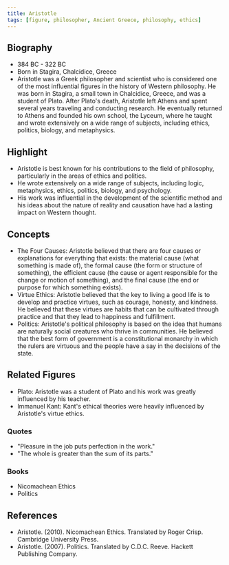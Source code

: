 ```yaml
---
title: Aristotle 
tags: [figure, philosopher, Ancient Greece, philosophy, ethics]
---
```


## Biography

-   384 BC - 322 BC
-   Born in Stagira, Chalcidice, Greece
-   Aristotle was a Greek philosopher and scientist who is considered one of the most influential figures in the history of Western philosophy. He was born in Stagira, a small town in Chalcidice, Greece, and was a student of Plato. After Plato's death, Aristotle left Athens and spent several years traveling and conducting research. He eventually returned to Athens and founded his own school, the Lyceum, where he taught and wrote extensively on a wide range of subjects, including ethics, politics, biology, and metaphysics.

## Highlight

-   Aristotle is best known for his contributions to the field of philosophy, particularly in the areas of ethics and politics.
-   He wrote extensively on a wide range of subjects, including logic, metaphysics, ethics, politics, biology, and psychology.
-   His work was influential in the development of the scientific method and his ideas about the nature of reality and causation have had a lasting impact on Western thought.

## Concepts

-   The Four Causes: Aristotle believed that there are four causes or explanations for everything that exists: the material cause (what something is made of), the formal cause (the form or structure of something), the efficient cause (the cause or agent responsible for the change or motion of something), and the final cause (the end or purpose for which something exists).
-   Virtue Ethics: Aristotle believed that the key to living a good life is to develop and practice virtues, such as courage, honesty, and kindness. He believed that these virtues are habits that can be cultivated through practice and that they lead to happiness and fulfillment.
-   Politics: Aristotle's political philosophy is based on the idea that humans are naturally social creatures who thrive in communities. He believed that the best form of government is a constitutional monarchy in which the rulers are virtuous and the people have a say in the decisions of the state.

## Related Figures

-   Plato: Aristotle was a student of Plato and his work was greatly influenced by his teacher.
-   Immanuel Kant: Kant's ethical theories were heavily influenced by Aristotle's virtue ethics.

### Quotes

-   "Pleasure in the job puts perfection in the work."
-   "The whole is greater than the sum of its parts."

### Books

-   Nicomachean Ethics
-   Politics

## References

-   Aristotle. (2010). Nicomachean Ethics. Translated by Roger Crisp. Cambridge University Press.
-   Aristotle. (2007). Politics. Translated by C.D.C. Reeve. Hackett Publishing Company.